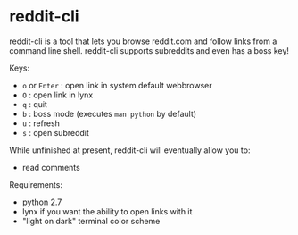 reddit-cli
==========

reddit-cli is a tool that lets you browse reddit.com and follow links from a command line shell. reddit-cli supports subreddits and even has a boss key!

Keys:

 * `o` or `Enter` : open link in system default webbrowser
 * `O` : open link in lynx
 * `q` : quit
 * `b` : boss mode (executes `man python` by default)
 * `u` : refresh
 * `s` : open subreddit


While unfinished at present, reddit-cli will eventually allow you to:

 * read comments

Requirements:

 * python 2.7
 * lynx if you want the ability to open links with it
 * "light on dark" terminal color scheme